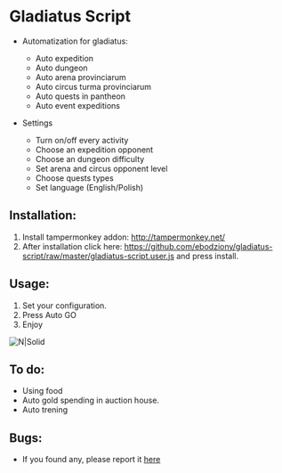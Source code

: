 # Gladiatus Script

* Automatization for gladiatus:
  - Auto expedition
  - Auto dungeon
  - Auto arena provinciarum
  - Auto circus turma provinciarum
  - Auto quests in pantheon
  - Auto event expeditions
  
* Settings
  - Turn on/off every activity
  - Choose an expedition opponent
  - Choose an dungeon difficulty
  - Set arena and circus opponent level
  - Choose quests types 
  - Set language (English/Polish)
  
Installation:
---------

1. Install tampermonkey addon: http://tampermonkey.net/
2. After installation click here: https://github.com/ebodziony/gladiatus-script/raw/master/gladiatus-script.user.js and press install.

Usage:
---------

1. Set your configuration.
2. Press Auto GO
3. Enjoy


![N|Solid](https://raw.githubusercontent.com/ebodziony/gladiatus-script/master/assets/preview.jpg)

To do:
---------
  - Using food
  - Auto gold spending in auction house.
  - Auto trening

Bugs:
---------
  - If you found any, please report it [here](https://github.com/ebodziony/gladiatus-script/issues)
